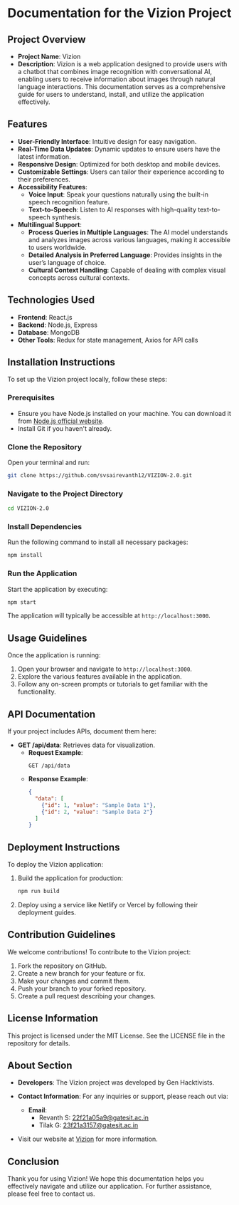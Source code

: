 # Documentation for the Vizion Project

## Project Overview

- **Project Name**: Vizion
- **Description**: Vizion is a web application designed to provide users with a chatbot that combines image recognition with conversational AI, enabling users to receive information about images through natural language interactions. This documentation serves as a comprehensive guide for users to understand, install, and utilize the application effectively.

## Features

- **User-Friendly Interface**: Intuitive design for easy navigation.
- **Real-Time Data Updates**: Dynamic updates to ensure users have the latest information.
- **Responsive Design**: Optimized for both desktop and mobile devices.
- **Customizable Settings**: Users can tailor their experience according to their preferences.
- **Accessibility Features**:
  - **Voice Input**: Speak your questions naturally using the built-in speech recognition feature.
  - **Text-to-Speech**: Listen to AI responses with high-quality text-to-speech synthesis.
- **Multilingual Support**: 
  - **Process Queries in Multiple Languages**: The AI model understands and analyzes images across various languages, making it accessible to users worldwide.
  - **Detailed Analysis in Preferred Language**: Provides insights in the user’s language of choice.
  - **Cultural Context Handling**: Capable of dealing with complex visual concepts across cultural contexts.

## Technologies Used

- **Frontend**: React.js
- **Backend**: Node.js, Express
- **Database**: MongoDB
- **Other Tools**: Redux for state management, Axios for API calls

## Installation Instructions

To set up the Vizion project locally, follow these steps:

### Prerequisites

- Ensure you have Node.js installed on your machine. You can download it from [Node.js official website](https://nodejs.org/).
- Install Git if you haven't already.

### Clone the Repository

Open your terminal and run:
```bash
git clone https://github.com/svsairevanth12/VIZION-2.0.git
```

### Navigate to the Project Directory

```bash
cd VIZION-2.0
```

### Install Dependencies

Run the following command to install all necessary packages:
```bash
npm install
```

### Run the Application

Start the application by executing:
```bash
npm start
```
The application will typically be accessible at `http://localhost:3000`.

## Usage Guidelines

Once the application is running:

1. Open your browser and navigate to `http://localhost:3000`.
2. Explore the various features available in the application.
3. Follow any on-screen prompts or tutorials to get familiar with the functionality.

## API Documentation

If your project includes APIs, document them here:

- **GET /api/data**: Retrieves data for visualization.
  - **Request Example**:
    ```http
    GET /api/data
    ```
  - **Response Example**:
    ```json
    {
      "data": [
        {"id": 1, "value": "Sample Data 1"},
        {"id": 2, "value": "Sample Data 2"}
      ]
    }
    ```

## Deployment Instructions

To deploy the Vizion application:

1. Build the application for production:
   ```bash
   npm run build
   ```
2. Deploy using a service like Netlify or Vercel by following their deployment guides.

## Contribution Guidelines

We welcome contributions! To contribute to the Vizion project:

1. Fork the repository on GitHub.
2. Create a new branch for your feature or fix.
3. Make your changes and commit them.
4. Push your branch to your forked repository.
5. Create a pull request describing your changes.

## License Information

This project is licensed under the MIT License. See the LICENSE file in the repository for details.

## About Section

- **Developers**: The Vizion project was developed by Gen Hacktivists.
- **Contact Information**: For any inquiries or support, please reach out via:
  - **Email**:
    - Revanth S: [22f21a05a9@gatesit.ac.in](mailto:22f21a05a9@gatesit.ac.in)
    - Tilak G: [23f21a3157@gatesit.ac.in](mailto:23f21a3157@gatesit.ac.in)

- Visit our website at [Vizion](https://vizion2.netlify.app/) for more information.

## Conclusion

Thank you for using Vizion! We hope this documentation helps you effectively navigate and utilize our application. For further assistance, please feel free to contact us.
